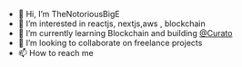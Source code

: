 - 👋 Hi, I’m TheNotoriousBigE
- 👀 I’m interested in reactjs, nextjs,aws , blockchain
- 🌱 I’m currently learning Blockchain and building [@Curato](https://curato.link)
- 💞️ I’m looking to collaborate on freelance projects
- 📫 How to reach me 

<!---
thenotoriousbige/thenotoriousbige is a ✨ special ✨ repository because its `README.md` (this file) appears on your GitHub profile.
You can click the Preview link to take a look at your changes.
--->
